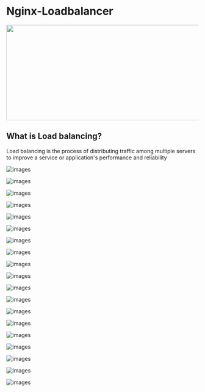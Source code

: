 # Nginx-Loadbalancer


<img src='images/loadbalancer.png' width='900' height='250'>

## What is Load balancing?

Load balancing is the process of distributing traffic among multiple servers to improve a service or application's performance and reliability


![images](images/Screenshot_19-removebg-preview%20(1).png)

![images](images/Screenshot_20-removebg-preview.png)




![images](images/Screenshot_10.png)



![images](images/Screenshot_6.png)


![images](images/Screenshot_2.png)

![images](images/Screenshot_3.png)

![images](images/Screenshot_4.png)

![images](images/Screenshot_5.png)

![images](images/Screenshot_7.png)

![images](images/Screenshot_8.png)

![images](images/Screenshot_9.png)


![images](images/Screenshot_11.png)


![images](images/Screenshot_12.png)

![images](images/Screenshot_15.png)

![images](images/Screenshot_13.png)

![images](images/Screenshot_14.png)


![images](images/Screenshot_16.png)

![images](images/Screenshot_17.png)

![images](images/Screenshot_18.png)

